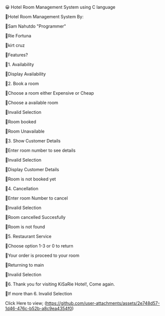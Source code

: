 :grinning:   Hotel Room Management System using C language



:exploding_head:Hotel Room Management System By:

:exploding_head:Sam Nahutdo "Programmer"

:exploding_head:Rie Fortuna  

:exploding_head:kirt cruz


:exploding_head:Features?



:exploding_head:1. Availability

:exploding_head:Display Availability


:exploding_head:2. Book a room

:exploding_head:Choose a room either Expensive or Cheap

:exploding_head:Choose a available room

:exploding_head:Invalid Selection

:exploding_head:Room booked

:exploding_head:Room Unavailable


:exploding_head:3. Show Customer Details

:exploding_head:Enter room number to see details

:exploding_head:Invalid Selection

:exploding_head:Display Customer Details

:exploding_head:Room is not booked yet


:exploding_head:4. Cancellation

:exploding_head:Enter room Number to cancel

:exploding_head:Invalid Selection

:exploding_head:Room cancelled Succesfully

:exploding_head:Room is not found


:exploding_head:5. Restaurant Service

:exploding_head:Choose option 1-3 or 0 to return

:exploding_head:Your order is proceed to your room

:exploding_head:Returning to main

:exploding_head:Invalid Selection



:exploding_head:6. Thank you for visiting KiSaRie Hotel!, Come again.


:exploding_head:If more than 6. Invalid Selection

Click Here to view;
(https://github.com/user-attachments/assets/2e748d57-1d46-476c-b52b-a8c9ea4354f0)
